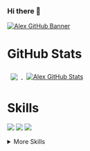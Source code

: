 ### Hi there 👋
[![Alex GitHub Banner](https://github.com/alexkozopolianski/react-portfolio/blob/master/src/components/banner1.png)]()

# GitHub Stats
<a href="https://github.com/alexkozopolianski">
  <img align="center" style="margin:0.5rem" src="https://github-readme-stats.vercel.app/api/top-langs/?username=alexkozopolianski&hide=html,css&title_color=ffffff&text_color=c9cacc&icon_color=4AB197&bg_color=1A2B34" />
</a>
<a href="https://github.com/alexkozopolianski">
  <img align="center" style="margin:0.5rem" src="https://github-readme-stats.vercel.app/api?username=alexkozopolianski&show_icons=true&line_height=27&count_private=true&title_color=ffffff&text_color=c9cacc&icon_color=4AB097&bg_color=1A2B34" alt="Alex GitHub Stats" />
</a>


# Skills
![](https://img.shields.io/badge/Code-React-informational?style=flat&logo=react&logoColor=white&color=4AB197)
![](https://img.shields.io/badge/Code-Redux-informational?style=flat&logo=redux&logoColor=white&color=4AB197)
![](https://img.shields.io/badge/Code-Firebase-informational?style=flat&logo=firebase&logoColor=white&color=4AB197)



<details>
<summary>More Skills</summary>

</details>

